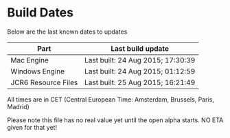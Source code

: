 # Build Dates

Below are the last known dates to updates

Part | Last build update
-----|-----
Mac Engine | Last built: 24 Aug 2015; 17:30:39
Windows Engine | Last built: 24 Aug 2015; 01:12:59
JCR6 Resource Files | Last built: 25 Aug 2015; 16:21:49
All times are in CET (Central European Time: Amsterdam, Brussels, Paris, Madrid)


Please note this file has no real value yet until the open alpha starts. NO ETA given for that yet!
